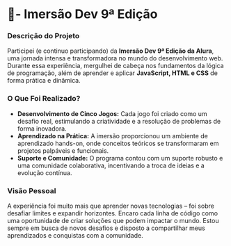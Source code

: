 
# 🚀- Imersão Dev 9ª Edição

### Descrição do Projeto

Participei (e continuo participando) da **Imersão Dev 9ª Edição da Alura**, uma jornada intensa e transformadora no mundo do desenvolvimento web. Durante essa experiência, mergulhei de cabeça nos fundamentos da lógica de programação, além de aprender e aplicar **JavaScript, HTML e CSS** de forma prática e dinâmica.

### O Que Foi Realizado?

- **Desenvolvimento de Cinco Jogos:** Cada jogo foi criado como um desafio real, estimulando a criatividade e a resolução de problemas de forma inovadora.
- **Aprendizado na Prática:** A imersão proporcionou um ambiente de aprendizado hands-on, onde conceitos teóricos se transformaram em projetos palpáveis e funcionais.
- **Suporte e Comunidade:** O programa contou com um suporte robusto e uma comunidade colaborativa, incentivando a troca de ideias e a evolução contínua.

### Visão Pessoal

A experiência foi muito mais que aprender novas tecnologias – foi sobre desafiar limites e expandir horizontes. Encaro cada linha de código como uma oportunidade de criar soluções que podem impactar o mundo. Estou sempre em busca de novos desafios e disposto a compartilhar meus aprendizados e conquistas com a comunidade.

